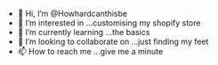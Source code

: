 - 👋 Hi, I’m @Howhardcanthisbe
- 👀 I’m interested in ...customising my shopify store
- 🌱 I’m currently learning ...the basics
- 💞️ I’m looking to collaborate on ...just finding my feet
- 📫 How to reach me ...give me a minute

<!---
Howhardcanthisbe/Howhardcanthisbe is a ✨ special ✨ repository because its `README.md` (this file) appears on your GitHub profile.
You can click the Preview link to take a look at your changes.
--->
